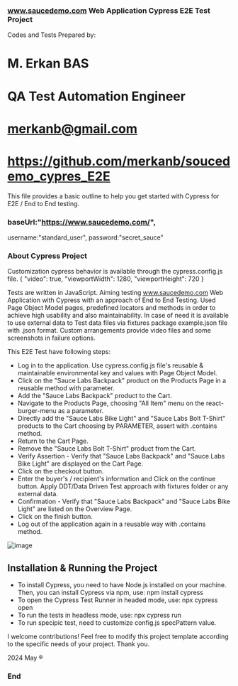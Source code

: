 ### www.saucedemo.com Web Application Cypress E2E Test Project

Codes and Tests Prepared by:
# M. Erkan BAS

# QA Test Automation Engineer

# merkanb@gmail.com   
# https://github.com/merkanb/soucedemo_cypres_E2E
This file provides a basic outline to help you get started with Cypress for E2E / End to End testing.

###  baseUrl:"https://www.saucedemo.com/",
username:"standard_user",
password:"secret_sauce" 

### About Cypress Project
Customization cypress behavior is available through the cypress.config.js file.
{
  "video": true,
  "viewportWidth": 1280,
  "viewportHeight": 720
}

Tests are written in JavaScript. Aiming testing www.saucedemo.com Web Application with Cypress with an approach of End to End Testing. 
Used Page Object Model pages, predefined locators and methods in order to achieve high usability and also maintainability. 
In case of need it is available to use external data to Test data files via fixtures package example.json file with .json format. 
Custom arrangements provide video files and some screenshots in failure options. 

  This E2E Test have following steps: 

- Log in to the application. Use cypress.config.js file's reusable & maintainable environmental key and values with Page Object Model. 
- Click on the "Sauce Labs Backpack" product on the Products Page in a reusable method with parameter.
- Add the "Sauce Labs Backpack" product to the Cart.
- Navigate to the Products Page, choosing "All Item" menu on the react-burger-menu as a parameter.
- Directly add the "Sauce Labs Bike Light" and "Sauce Labs Bolt T-Shirt" products to the Cart choosing by PARAMETER, assert with .contains method. 
- Return to the Cart Page.
- Remove the "Sauce Labs Bolt T-Shirt" product from the Cart.
- Verify Assertion - Verify that "Sauce Labs Backpack" and "Sauce Labs Bike Light" are displayed on the Cart Page.
- Click on the checkout button.
- Enter the buyer's / recipient's information and Click on the continue button. Apply DDT/Data Driven Test approach with fixtures folder or any external data.
- Confirmation - Verify that "Sauce Labs Backpack" and "Sauce Labs Bike Light" are listed on the Overview Page.
- Click on the finish button.
- Log out of the application again in a reusable way with .contains method.


![image](https://github.com/merkanb/soucedemo_cypres_E2E/assets/134849499/9689016c-629c-4230-b297-e84ab2258af2)


## Installation & Running the Project

- To install Cypress, you need to have Node.js installed on your machine. Then, you can install Cypress via npm, use: npm install cypress 
- To open the Cypress Test Runner in headed mode, use:  npx cypress open
- To run the tests in headless mode, use:   npx cypress run
- To run specipic test, need to customize config.js specPattern value. 



I welcome contributions! Feel free to modify this project template according to the specific needs of your project. Thank you.

2024 May &reg;

### End
